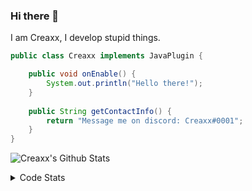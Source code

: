 ### Hi there 👋

I am Creaxx, I develop stupid things. 

```java
public class Creaxx implements JavaPlugin {

    public void onEnable() {
        System.out.println("Hello there!");
    }
    
    public String getContactInfo() {
        return "Message me on discord: Creaxx#0001";
    }
}
```

![Creaxx's Github Stats](https://github-readme-stats.vercel.app/api?username=CreaxxOG&show_icons=true&theme=dark&count_private=true)

<details>
  <summary>Code Stats</summary>

<!--START_SECTION:waka-->
![Code Time](http://img.shields.io/badge/Code%20Time-898%20hrs%2011%20mins-blue)

![Lines of code](https://img.shields.io/badge/From%20Hello%20World%20I%27ve%20Written-2%20Thousand%20lines%20of%20code-blue)

**🐱 My GitHub Data** 

> 🏆 576 Contributions in the Year 2022
 > 
> 📦 227.2 kB Used in GitHub's Storage 
 > 
> 🚫 Not Opted to Hire
 > 
> 📜 3 Public Repositories 
 > 
> 🔑 2 Private Repositories  
 > 
**I'm a Night 🦉** 

```text
🌞 Morning    14 commits     █░░░░░░░░░░░░░░░░░░░░░░░░   3.81% 
🌆 Daytime    167 commits    ███████████░░░░░░░░░░░░░░   45.5% 
🌃 Evening    166 commits    ███████████░░░░░░░░░░░░░░   45.23% 
🌙 Night      20 commits     █░░░░░░░░░░░░░░░░░░░░░░░░   5.45%

```
📅 **I'm Most Productive on Wednesday** 

```text
Monday       50 commits     ███░░░░░░░░░░░░░░░░░░░░░░   13.62% 
Tuesday      64 commits     ████░░░░░░░░░░░░░░░░░░░░░   17.44% 
Wednesday    67 commits     ████░░░░░░░░░░░░░░░░░░░░░   18.26% 
Thursday     49 commits     ███░░░░░░░░░░░░░░░░░░░░░░   13.35% 
Friday       47 commits     ███░░░░░░░░░░░░░░░░░░░░░░   12.81% 
Saturday     49 commits     ███░░░░░░░░░░░░░░░░░░░░░░   13.35% 
Sunday       41 commits     ██░░░░░░░░░░░░░░░░░░░░░░░   11.17%

```


📊 **This Week I Spent My Time On** 

```text
💬 Programming Languages: 
Java                     3 hrs 15 mins       ██████████████████████░░░   87.99% 
Kotlin                   23 mins             ██░░░░░░░░░░░░░░░░░░░░░░░   10.49% 
XML                      1 min               ░░░░░░░░░░░░░░░░░░░░░░░░░   0.77% 
YAML                     1 min               ░░░░░░░░░░░░░░░░░░░░░░░░░   0.72% 
Text                     0 secs              ░░░░░░░░░░░░░░░░░░░░░░░░░   0.03%

🔥 Editors: 
IntelliJ                 3 hrs 42 mins       █████████████████████████   100.0%

```

**I Mostly Code in Java** 

```text
Java                     6 repos             ████████████████░░░░░░░░░   66.67% 
EJS                      1 repo              ██░░░░░░░░░░░░░░░░░░░░░░░   11.11% 
Kotlin                   1 repo              ██░░░░░░░░░░░░░░░░░░░░░░░   11.11% 
Python                   1 repo              ██░░░░░░░░░░░░░░░░░░░░░░░   11.11%

```



 Last Updated on 25/09/2022 02:40:18 UTC
<!--END_SECTION:waka-->
</details>
